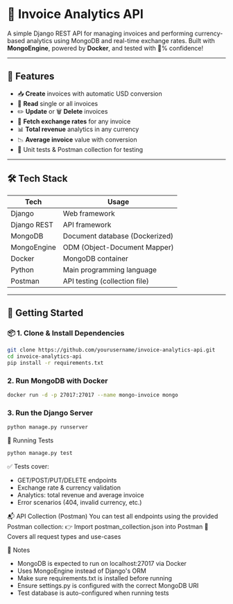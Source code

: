 # 🧾 Invoice Analytics API

A simple Django REST API for managing invoices and performing currency-based analytics using MongoDB and real-time exchange rates. Built with **MongoEngine**, powered by **Docker**, and tested with 💯% confidence!

---

## 🚀 Features

- 📥 **Create** invoices with automatic USD conversion  
- 📄 **Read** single or all invoices  
- ✏️ **Update** or 🗑️ **Delete** invoices  
- 💱 **Fetch exchange rates** for any invoice  
- 📊 **Total revenue** analytics in any currency  
- 📉 **Average invoice** value with conversion  
- 🧪 Unit tests & Postman collection for testing  

---

## 🛠️ Tech Stack

| Tech        | Usage                          |
|-------------|--------------------------------|
| Django      | Web framework                  |
| Django REST | API framework                  |
| MongoDB     | Document database (Dockerized) |
| MongoEngine | ODM (Object-Document Mapper)   |
| Docker      | MongoDB container              |
| Python      | Main programming language      |
| Postman     | API testing (collection file)  |

---

## 🧰 Getting Started

### 📦 1. Clone & Install Dependencies

```bash
git clone https://github.com/yourusername/invoice-analytics-api.git
cd invoice-analytics-api
pip install -r requirements.txt
```

### 2. Run MongoDB with Docker
```bash
docker run -d -p 27017:27017 --name mongo-invoice mongo
```
### 3. Run the Django Server
```bash
python manage.py runserver
```

🧪 Running Tests
```bash
python manage.py test
```
✅ Tests cover:

- GET/POST/PUT/DELETE endpoints
- Exchange rate & currency validation
- Analytics: total revenue and average invoice
- Error scenarios (404, invalid currency, etc.)

📬 API Collection (Postman)
You can test all endpoints using the provided Postman collection:
👉 Import postman_collection.json into Postman
🧪 Covers all request types and use-cases

📌 Notes
- MongoDB is expected to run on localhost:27017 via Docker
- Uses MongoEngine instead of Django's ORM
- Make sure requirements.txt is installed before running
- Ensure settings.py is configured with the correct MongoDB URI
- Test database is auto-configured when running tests

